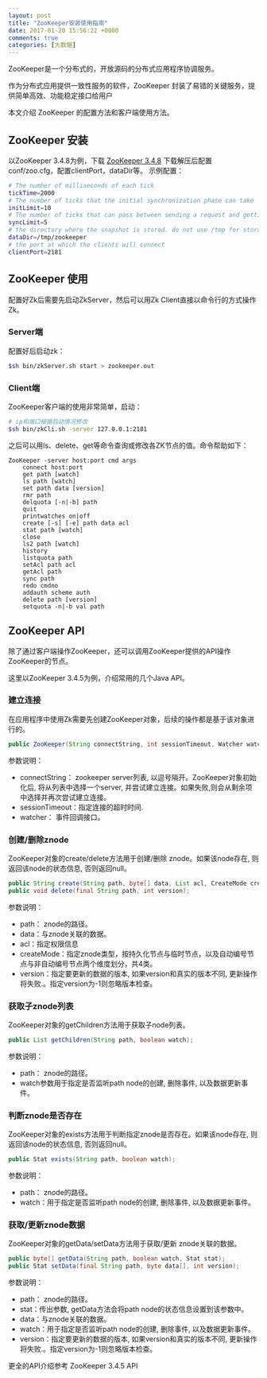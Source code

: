 ```yaml
---
layout: post
title: "ZooKeeper安装使用指南"
date: 2017-01-20 15:56:22 +0800
comments: true
categories: [大数据] 
---
```

ZooKeeper是一个分布式的，开放源码的分布式应用程序协调服务。

作为分布式应用提供一致性服务的软件，ZooKeeper 封装了易错的关键服务，提供简单高效、功能稳定接口给用户

本文介绍 ZooKeeper 的配置方法和客户端使用方法。
<!--more-->

## ZooKeeper 安装 

以ZooKeeper 3.4.8为例，下载 [ZooKeeper 3.4.8](http://mirrors.hust.edu.cn/apache/zookeeper/zookeeper-3.4.8/)
下载解压后配置conf/zoo.cfg，配置clientPort，dataDir等。
示例配置：

```bash
# The number of milliseconds of each tick
tickTime=2000
# The number of ticks that the initial synchronization phase can take
initLimit=10
# The number of ticks that can pass between sending a request and getting an acknowledgement
syncLimit=5
# the directory where the snapshot is stored. do not use /tmp for storage, /tmp here is just example sakes.
dataDir=/tmp/zookeeper
# the port at which the clients will connect
clientPort=2181
```

## ZooKeeper 使用 

配置好Zk后需要先启动ZkServer，然后可以用Zk Client直接以命令行的方式操作Zk。

### Server端

配置好后启动zk：

```bash
$sh bin/zkServer.sh start > zookeeper.out
```

### Client端

ZooKeeper客户端的使用非常简单，启动：

```bash
# ip和端口根据启动情况修改
$sh bin/zkCli.sh -server 127.0.0.1:2181
```

之后可以用ls、delete、get等命令查询或修改各ZK节点的值。命令帮助如下：

```
ZooKeeper -server host:port cmd args
	connect host:port
	get path [watch]
	ls path [watch]
	set path data [version]
	rmr path
	delquota [-n|-b] path
	quit
	printwatches on|off
	create [-s] [-e] path data acl
	stat path [watch]
	close
	ls2 path [watch]
	history
	listquota path
	setAcl path acl
	getAcl path
	sync path
	redo cmdno
	addauth scheme auth
	delete path [version]
	setquota -n|-b val path
```

## ZooKeeper API

除了通过客户端操作ZooKeeper，还可以调用ZooKeeper提供的API操作ZooKeeper的节点。

这里以ZooKeeper 3.4.5为例，介绍常用的几个Java API。

### 建立连接

在应用程序中使用Zk需要先创建ZooKeeper对象，后续的操作都是基于该对象进行的。

```java
public ZooKeeper(String connectString, int sessionTimeout, Watcher watcher) throws IOException  
```

参数说明：

- connectString： zookeeper server列表, 以逗号隔开。ZooKeeper对象初始化后, 将从列表中选择一个server, 并尝试建立连接。如果失败,则会从剩余项中选择并再次尝试建立连接。
- sessionTimeout：指定连接的超时时间.
- watcher： 事件回调接口。

### 创建/删除znode

ZooKeeper对象的create/delete方法用于创建/删除 znode。如果该node存在, 则返回该node的状态信息, 否则返回null。

```java
public String create(String path, byte[] data, List acl, CreateMode createMode); 
public void delete(final String path, int version);  
```

参数说明：

- path： znode的路径。
- data：与znode关联的数据。
- acl：指定权限信息
- createMode：指定znode类型，按持久化节点与临时节点，以及自动编号节点与非自动编号节点两个维度划分，共4类。
- version：指定要更新的数据的版本, 如果version和真实的版本不同, 更新操作将失败.。指定version为-1则忽略版本检查。

### 获取子znode列表

ZooKeeper对象的getChildren方法用于获取子node列表。

```java
public List getChildren(String path, boolean watch); 
```

参数说明：

- path： znode的路径。
- watch参数用于指定是否监听path node的创建, 删除事件, 以及数据更新事件。

### 判断znode是否存在

ZooKeeper对象的exists方法用于判断指定znode是否存在。如果该node存在, 则返回该node的状态信息, 否则返回null。

```java
public Stat exists(String path, boolean watch);  
```

参数说明：

- path： znode的路径。
- watch：用于指定是否监听path node的创建, 删除事件, 以及数据更新事件。

### 获取/更新znode数据

ZooKeeper对象的getData/setData方法用于获取/更新 znode关联的数据。

```java
public byte[] getData(String path, boolean watch, Stat stat);  
public Stat setData(final String path, byte data[], int version); 
```

参数说明：

- path： znode的路径。
- stat：传出参数, getData方法会将path node的状态信息设置到该参数中。
- data：与znode关联的数据。
- watch：用于指定是否监听path node的创建, 删除事件, 以及数据更新事件。
- version：指定要更新的数据的版本, 如果version和真实的版本不同, 更新操作将失败.。指定version为-1则忽略版本检查。


更全的API介绍参考 ZooKeeper 3.4.5 API

